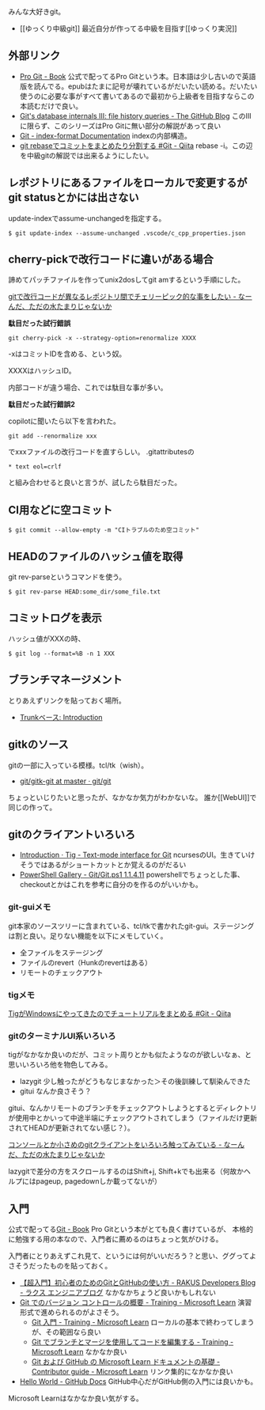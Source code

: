 みんな大好きgit。

- [[ゆっくり中級git]] 最近自分が作ってる中級を目指す[[ゆっくり実況]]

## 外部リンク

- [Pro Git - Book](https://git-scm.com/book/en/v2) 公式で配ってるPro Gitという本。日本語は少し古いので英語版を読んでる。epubはたまに記号が壊れているがだいたい読める。だいたい使うのに必要な事がすべて書いてあるので最初から上級者を目指すならこの本読むだけで良い。
- [Git's database internals III: file history queries - The GitHub Blog](https://github.blog/2022-08-31-gits-database-internals-iii-file-history-queries/) このIIIに限らず、このシリーズはPro Gitに無い部分の解説があって良い
- [Git - index-format Documentation](https://git-scm.com/docs/index-format) indexの内部構造。
- [git rebaseでコミットをまとめたり分割する #Git - Qiita](https://qiita.com/kzmasa/items/b430bc528d117a7a4493) rebase -i。この辺を中級gitの解説では出来るようにしたい。

## レポジトリにあるファイルをローカルで変更するがgit statusとかには出さない

update-indexでassume-unchangedを指定する。

```
$ git update-index --assume-unchanged .vscode/c_cpp_properties.json
```

## cherry-pickで改行コードに違いがある場合

諦めてパッチファイルを作ってunix2dosしてgit amするという手順にした。

[gitで改行コードが異なるレポジトリ間でチェリーピック的な事をしたい - なーんだ、ただの水たまりじゃないか](https://karino2.github.io/2024/11/23/cherry_pick_between_difference_eol_repo_in_git.html)

**駄目だった試行錯誤**

```
git cherry-pick -x --strategy-option=renormalize XXXX
```

-xはコミットIDを含める、という奴。

XXXXはハッシュID。

内部コードが違う場合、これでは駄目な事が多い。

**駄目だった試行錯誤2**

copilotに聞いたら以下を言われた。

```
git add --renormalize xxx
```

でxxxファイルの改行コードを直すらしい。
.gitattributesの

```
* text eol=crlf
```

と組み合わせると良いと言うが、試したら駄目だった。

## CI用などに空コミット

```
$ git commit --allow-empty -m "CIトラブルのため空コミット"
```

## HEADのファイルのハッシュ値を取得

git rev-parseというコマンドを使う。

```
$ git rev-parse HEAD:some_dir/some_file.txt
```

## コミットログを表示

ハッシュ値がXXXの時、

```
$ git log --format=%B -n 1 XXX
```

## ブランチマネージメント

とりあえずリンクを貼っておく場所。

- [Trunkベース: Introduction](https://trunkbaseddevelopment.com/)

## gitkのソース

gitの一部に入っている模様。tcl/tk（wish）。

- [git/gitk-git at master · git/git](https://github.com/git/git/tree/master/gitk-git)

ちょっといじりたいと思ったが、なかなか気力がわかないな。
誰か[[WebUI]]で同じの作って。

## gitのクライアントいろいろ

- [Introduction · Tig - Text-mode interface for Git](https://jonas.github.io/tig/) ncursesのUI。生きていけそうではあるがショートカットとか覚えるのがだるい
- [PowerShell Gallery - Git/Git.ps1 1.1.4.11](https://www.powershellgallery.com/packages/Tecman.Tfs.Tools/1.1.4.11/Content/Git%5CGit.ps1) powershellでちょっとした事、checkoutとかはこれを参考に自分のを作るのがいいかも。

### git-guiメモ

git本家のソースツリーに含まれている、tcl/tkで書かれたgit-gui。ステージングは割と良い。足りない機能を以下にメモしていく。

- 全ファイルをステージング
- ファイルのrevert（Hunkのrevertはある）
- リモートのチェックアウト

### tigメモ

[TigがWindowsにやってきたのでチュートリアルをまとめる #Git - Qiita](https://qiita.com/y-tsutsu/items/98fc75b8814c99619cf4)

### gitのターミナルUI系いろいろ

tigがなかなか良いのだが、コミット周りとかも似たようなのが欲しいなぁ、と思いいろいろ他を物色してみる。

- lazygit 少し触ったがどうもなじまなかった＞その後訓練して馴染んできた
- gitui なんか良さそう？

gitui、なんかリモートのブランチをチェックアウトしようとするとディレクトリが使用中とかいって中途半端にチェックアウトされてしまう（ファイルだけ更新されてHEADが更新されてない感じ？）。

[コンソールとか小さめのgitクライアントをいろいろ触ってみている - なーんだ、ただの水たまりじゃないか](https://karino2.github.io/2024/11/14/console_git_client.html)

lazygitで差分の方をスクロールするのはShift+j, Shift+kでも出来る（何故かヘルプにはpageup, pagedownしか載ってないが）


## 入門

公式で配ってる[Git - Book](https://git-scm.com/book/en/v2) Pro Gitという本がとても良く書けているが、
本格的に勉強する用の本なので、入門者に薦めるのはちょっと気がひける。

入門者にとりあえずこれ見て、というには何がいいだろう？と思い、ググってよさそうだったものを貼っておく。

- [【超入門】初心者のためのGitとGitHubの使い方 - RAKUS Developers Blog - ラクス エンジニアブログ](https://tech-blog.rakus.co.jp/entry/20200529/git) なかなかちょうど良いかもしれない
- [Git でのバージョン コントロールの概要 - Training - Microsoft Learn](https://learn.microsoft.com/ja-jp/training/paths/intro-to-vc-git/) 演習形式で進められるのがよさそう。
    - [Git 入門 - Training - Microsoft Learn](https://learn.microsoft.com/ja-jp/training/modules/intro-to-git/) ローカルの基本で終わってしまうが、その範囲なら良い
    - [Git でブランチとマージを使用してコードを編集する - Training - Microsoft Learn](https://learn.microsoft.com/ja-jp/training/modules/branch-merge-git/) なかなか良い
    - [Git および GitHub の Microsoft Learn ドキュメントの基礎 - Contributor guide - Microsoft Learn](https://learn.microsoft.com/ja-jp/contribute/content/git-github-fundamentals) リンク集的になかなか良い
- [Hello World - GitHub Docs](https://docs.github.com/ja/get-started/quickstart/hello-world) GitHub中心だがGitHub側の入門には良いかも。

Microsoft Learnはなかなか良い気がする。